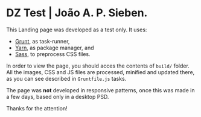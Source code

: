 # DZ Test | João A. P. Sieben.

This Landing page was developed as a test only. It uses:
 * [Grunt](https://gruntjs.com/), as task-runner,
 * [Yarn](https://yarnpkg.com/pt-BR/), as package manager, and
 * [Sass](http://sass-lang.com/), to preprocess CSS files.

In order to view the page, you should acces the contents of `build/` folder. All the images, CSS and JS files are processed, minified and updated there, as you can see described in `Gruntfile.js` tasks.

The page was **not** developed in responsive patterns, once this was made in a few days, based only in a desktop PSD.

Thanks for the attention!
